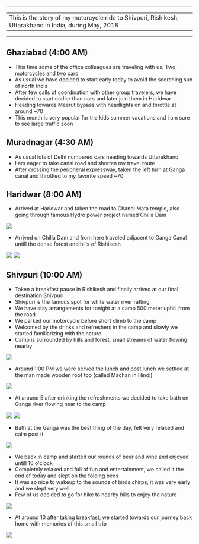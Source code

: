 
---

| |
| :--- |
| This is the story of my motorcycle ride to Shivpuri, Rishikesh, Uttarakhand in India, during May, 2018 |

---

##  Ghaziabad (4:00 AM)
*	This time some of the office colleagues are traveling with us. Two motorcycles and two cars
*	As usual we have decided to start early today to avoid the scorching sun of north India
*	After few calls of coordination with other group travelers, we have decided to start earlier than cars and later join them in Haridwar
*	Heading towards Meerut bypass with headlights on and throttle at around ~70
*	This month is very popular for the kids summer vacations and i am sure to see large traffic soon

##  Muradnagar (4:30 AM)
*	As usual lots of Delhi numbered cars heading towards Uttarakhand
* 	I am eager to take canal road and shorten my travel route
* 	After crossing the peripheral expressway, taken the left turn at Ganga canal and throttled to my favorite speed ~70 

##  Haridwar (8:00 AM)
*	Arrived at Haridwar and taken the road to Chandi Mata temple, also going through famous Hydro power project named Chilla Dam

![](https://github.com/inbravo/travel/raw/master/may-2018/images/IMG_20180519_074619.jpg)

*   Arrived on Chilla Dam and from here traveled adjacent to Ganga Canal untill the dense forest and hills of Rishikesh

![](https://github.com/inbravo/travel/raw/master/may-2018/images/IMG_20180519_094835.jpg)
![](https://github.com/inbravo/travel/raw/master/may-2018/images/IMG_20180519_094839.jpg)

##  Shivpuri (10:00 AM)
* 	Taken a breakfast pause in Rishikesh and finally arrived at our final destination Shivpuri
* 	Shivpuri is the famous spot for white water river rafting
*	We have stay arrangements for tonight at a camp 500 meter uphill from the road
*	We parked our motorcycle before short climb to the camp
*	Welcomed by the drinks and refreshers in the camp and slowly we started familiarizing with the nature
*	Camp is surrounded by hills and forest, small streams of water flowing nearby

![](https://github.com/inbravo/travel/raw/master/may-2018/images/IMG_20180519_124933.jpg)

*	Around 1:00 PM we were served the lunch and post lunch we settled at the man made wooden roof top (called Machan in Hindi)

![](https://github.com/inbravo/travel/raw/master/may-2018/images/IMG_20180519_144729.jpg)

*	At around 5 after drinking the refreshments we decided to take bath on Ganga river flowing near to the camp

![](https://github.com/inbravo/travel/raw/master/may-2018/images/IMG_20180519_163029.jpg)
![](https://github.com/inbravo/travel/raw/master/may-2018/images/IMG_20180519_162821.jpg)

*	Bath at the Ganga was the best thing of the day, felt very relaxed and calm post it

![](https://github.com/inbravo/travel/raw/master/may-2018/images/IMG_20180519_175535.jpg)

*	We back in camp and started our rounds of beer and wine and enjoyed untill 10 o'clock
*	Completely relaxed and full of fun and entertainment, we called it the end of today and slept on the folding beds
*	It was so nice to wakeup to the sounds of birds chirps, it was very early and we slept very well
*	Few of us decided to go for hike to nearby hills to enjoy the nature

![](https://github.com/inbravo/travel/raw/master/may-2018/images/IMG_20180520_054730.jpg)

*	At around 10 after taking breakfast, we started towards our journey back home with memories of this small trip

![](https://github.com/inbravo/travel/raw/master/may-2018/images/IMG_20180519_122345.jpg)